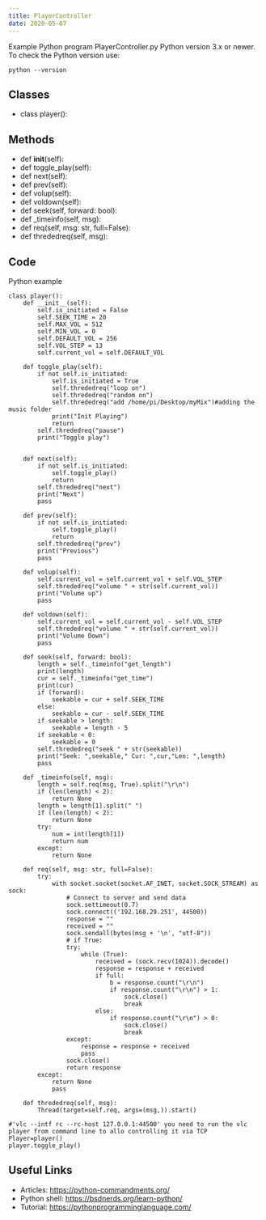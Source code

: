 ```yaml
---
title: PlayerController
date: 2020-05-07
---
```

Example Python program PlayerController.py
Python version 3.x or newer.
To check the Python version use:

    python --version


## Classes

* class player():

## Methods

* def __init__(self):
* def toggle_play(self):
* def next(self):
* def prev(self):
* def volup(self):
* def voldown(self):
* def seek(self, forward: bool):
* def _timeinfo(self, msg):
* def req(self, msg: str, full=False):
* def thrededreq(self, msg):

## Code

Python example

    
    class player():
        def __init__(self):
            self.is_initiated = False
            self.SEEK_TIME = 20
            self.MAX_VOL = 512
            self.MIN_VOL = 0
            self.DEFAULT_VOL = 256
            self.VOL_STEP = 13
            self.current_vol = self.DEFAULT_VOL
    
        def toggle_play(self):
            if not self.is_initiated:
                self.is_initiated = True
                self.thrededreq("loop on")
                self.thrededreq("random on")
                self.thrededreq("add /home/pi/Desktop/myMix")#adding the music folder
                print("Init Playing")
                return
            self.thrededreq("pause")
            print("Toggle play")
    
    
        def next(self):
            if not self.is_initiated:
                self.toggle_play()
                return
            self.thrededreq("next")
            print("Next")
            pass
    
        def prev(self):
            if not self.is_initiated:
                self.toggle_play()
                return
            self.thrededreq("prev")
            print("Previous")
            pass
    
        def volup(self):
            self.current_vol = self.current_vol + self.VOL_STEP
            self.thrededreq("volume " + str(self.current_vol))
            print("Volume up")
            pass
    
        def voldown(self):
            self.current_vol = self.current_vol - self.VOL_STEP
            self.thrededreq("volume " + str(self.current_vol))
            print("Volume Down")
            pass
    
        def seek(self, forward: bool):
            length = self._timeinfo("get_length")
            print(length)
            cur = self._timeinfo("get_time")
            print(cur)
            if (forward):
                seekable = cur + self.SEEK_TIME
            else:
                seekable = cur - self.SEEK_TIME
            if seekable > length:
                seekable = length - 5
            if seekable < 0:
                seekable = 0
            self.thrededreq("seek " + str(seekable))
            print("Seek: ",seekable," Cur: ",cur,"Len: ",length)
            pass
    
        def _timeinfo(self, msg):
            length = self.req(msg, True).split("\r\n")
            if (len(length) < 2):
                return None
            length = length[1].split(" ")
            if (len(length) < 2):
                return None
            try:
                num = int(length[1])
                return num
            except:
                return None
    
        def req(self, msg: str, full=False):
            try:
                with socket.socket(socket.AF_INET, socket.SOCK_STREAM) as sock:
                    # Connect to server and send data
                    sock.settimeout(0.7)
                    sock.connect(('192.168.29.251', 44500))
                    response = ""
                    received = ""
                    sock.sendall(bytes(msg + '\n', "utf-8"))
                    # if True:
                    try:
                        while (True):
                            received = (sock.recv(1024)).decode()
                            response = response + received
                            if full:
                                b = response.count("\r\n")
                                if response.count("\r\n") > 1:
                                    sock.close()
                                    break
                            else:
                                if response.count("\r\n") > 0:
                                    sock.close()
                                    break
                    except:
                        response = response + received
                        pass
                    sock.close()
                    return response
            except:
                return None
                pass
    
        def thrededreq(self, msg):
            Thread(target=self.req, args=(msg,)).start()
    
    #'vlc --intf rc --rc-host 127.0.0.1:44500' you need to run the vlc player from command line to allo controlling it via TCP
    Player=player()
    player.toggle_play()

## Useful Links

- Articles: https://python-commandments.org/
- Python shell: https://bsdnerds.org/learn-python/
- Tutorial: https://pythonprogramminglanguage.com/
